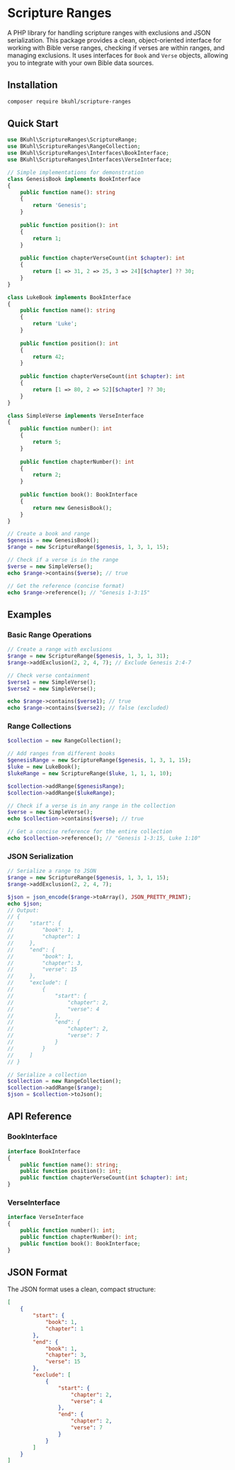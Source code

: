 # Scripture Ranges

A PHP library for handling scripture ranges with exclusions and JSON serialization. This package provides a clean, object-oriented interface for working with Bible verse ranges, checking if verses are within ranges, and managing exclusions. It uses interfaces for `Book` and `Verse` objects, allowing you to integrate with your own Bible data sources.

## Installation

```bash
composer require bkuhl/scripture-ranges
```

## Quick Start

```php
use BKuhl\ScriptureRanges\ScriptureRange;
use BKuhl\ScriptureRanges\RangeCollection;
use BKuhl\ScriptureRanges\Interfaces\BookInterface;
use BKuhl\ScriptureRanges\Interfaces\VerseInterface;

// Simple implementations for demonstration
class GenesisBook implements BookInterface
{
    public function name(): string 
    { 
        return 'Genesis'; 
    }
    
    public function position(): int 
    { 
        return 1; 
    }
    
    public function chapterVerseCount(int $chapter): int 
    {
        return [1 => 31, 2 => 25, 3 => 24][$chapter] ?? 30;
    }
}

class LukeBook implements BookInterface
{
    public function name(): string 
    { 
        return 'Luke'; 
    }
    
    public function position(): int 
    { 
        return 42; 
    }
    
    public function chapterVerseCount(int $chapter): int 
    {
        return [1 => 80, 2 => 52][$chapter] ?? 30;
    }
}

class SimpleVerse implements VerseInterface
{
    public function number(): int 
    { 
        return 5; 
    }
    
    public function chapterNumber(): int 
    { 
        return 2; 
    }
    
    public function book(): BookInterface 
    { 
        return new GenesisBook(); 
    }
}

// Create a book and range
$genesis = new GenesisBook();
$range = new ScriptureRange($genesis, 1, 3, 1, 15);

// Check if a verse is in the range
$verse = new SimpleVerse();
echo $range->contains($verse); // true

// Get the reference (concise format)
echo $range->reference(); // "Genesis 1-3:15"
```

## Examples

### Basic Range Operations

```php
// Create a range with exclusions
$range = new ScriptureRange($genesis, 1, 3, 1, 31);
$range->addExclusion(2, 2, 4, 7); // Exclude Genesis 2:4-7

// Check verse containment
$verse1 = new SimpleVerse();
$verse2 = new SimpleVerse();

echo $range->contains($verse1); // true
echo $range->contains($verse2); // false (excluded)
```

### Range Collections

```php
$collection = new RangeCollection();

// Add ranges from different books
$genesisRange = new ScriptureRange($genesis, 1, 3, 1, 15);
$luke = new LukeBook();
$lukeRange = new ScriptureRange($luke, 1, 1, 1, 10);

$collection->addRange($genesisRange);
$collection->addRange($lukeRange);

// Check if a verse is in any range in the collection
$verse = new SimpleVerse();
echo $collection->contains($verse); // true

// Get a concise reference for the entire collection
echo $collection->reference(); // "Genesis 1-3:15, Luke 1:10"
```

### JSON Serialization

```php
// Serialize a range to JSON
$range = new ScriptureRange($genesis, 1, 3, 1, 15);
$range->addExclusion(2, 2, 4, 7);

$json = json_encode($range->toArray(), JSON_PRETTY_PRINT);
echo $json;
// Output:
// {
//     "start": {
//         "book": 1,
//         "chapter": 1
//     },
//     "end": {
//         "book": 1,
//         "chapter": 3,
//         "verse": 15
//     },
//     "exclude": [
//         {
//             "start": {
//                 "chapter": 2,
//                 "verse": 4
//             },
//             "end": {
//                 "chapter": 2,
//                 "verse": 7
//             }
//         }
//     ]
// }

// Serialize a collection
$collection = new RangeCollection();
$collection->addRange($range);
$json = $collection->toJson();
```

## API Reference

### BookInterface

```php
interface BookInterface
{
    public function name(): string;
    public function position(): int;
    public function chapterVerseCount(int $chapter): int;
}
```

### VerseInterface

```php
interface VerseInterface
{
    public function number(): int;
    public function chapterNumber(): int;
    public function book(): BookInterface;
}
```

## JSON Format

The JSON format uses a clean, compact structure:

```json
[
    {
        "start": {
            "book": 1,
            "chapter": 1
        },
        "end": {
            "book": 1,
            "chapter": 3,
            "verse": 15
        },
        "exclude": [
            {
                "start": {
                    "chapter": 2,
                    "verse": 4
                },
                "end": {
                    "chapter": 2,
                    "verse": 7
                }
            }
        ]
    }
]
```
